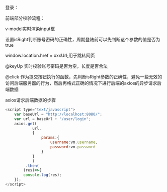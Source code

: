 登录：

前端部分校验流程：

v-model实时渲染input框

设置isRight判断账号密码的正确性，周期登陆前可以先判断这个参数的值是否为true

window.location.href = xxxUrl;用于跳转网页

@keyUp 实时校验账号密码是否为空，长度是否合法

@click 作为提交按钮执行的函数，先判断isRight参数的正确性，避免一些无效的访问后端服务器的行为，然后再格式正确的情况下进行后端的axios的异步请求后端数据

axios请求后端数据的步骤

```javascript
<script type="text/javascript">
    var baseUrl = "http://localhost:8080/";
	var url = baseUrl + "/user/login";
	axios.get(
        	url,
            {
                params:{
                    username:vm.username, 
                    password:vm.password
                }
    		}
    		)
		 .then(
        (res)=>{
        console.log(res);
    });
</script>
```



